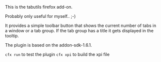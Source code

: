 This is the tabutils firefox add-on.

Probably only useful for myself.. ;-)

It provides a simple toolbar button that shows the current number of tabs in
a window or a tab group. If the tab group has a title it gets displayed in the
tooltip.

The plugin is based on the addon-sdk-1.6.1.

`cfx run` to test the plugin
`cfx xpi` to build the xpi file
